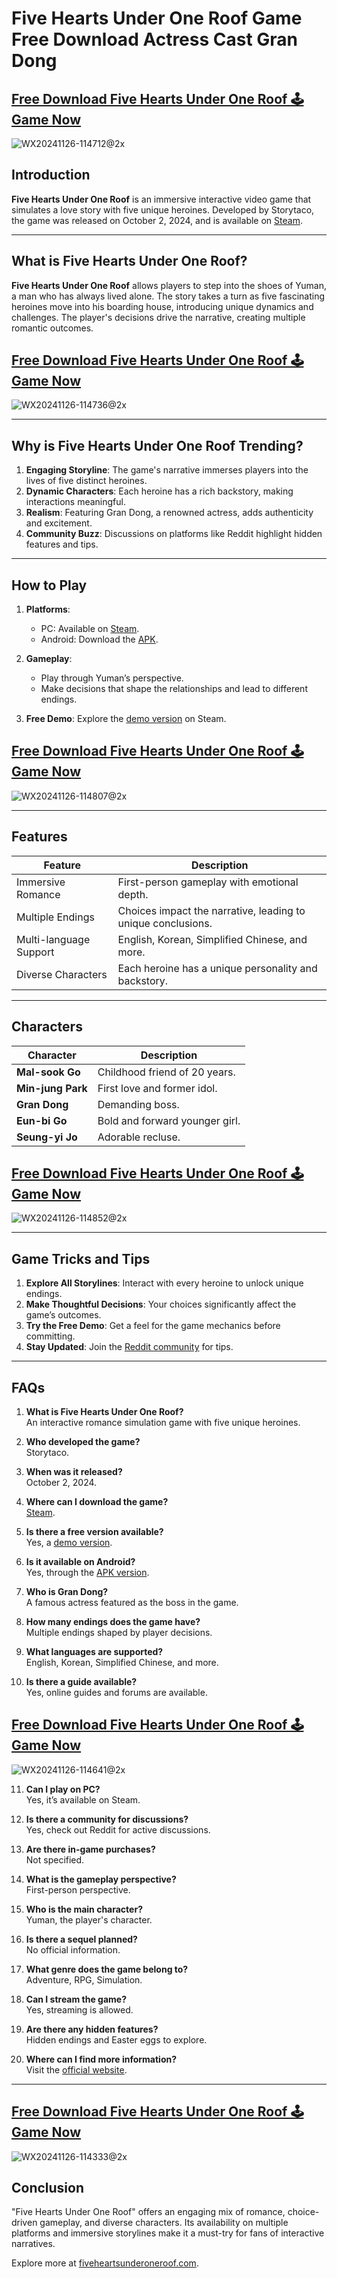 # Five Hearts Under One Roof Game Free Download Actress Cast Gran Dong

## [Free Download Five Hearts Under One Roof 🕹️ Game Now](https://fiveheartsunderoneroof.com/)
![WX20241126-114712@2x](https://github.com/user-attachments/assets/cb720c89-7b88-4ab5-9296-8ed71760239a)

## Introduction
**Five Hearts Under One Roof** is an immersive interactive video game that simulates a love story with five unique heroines. Developed by Storytaco, the game was released on October 2, 2024, and is available on [Steam](https://store.steampowered.com/app/3021100/Five_Hearts_Under_One_Roof/?utm_source=chatgpt.com).

---

## What is Five Hearts Under One Roof?

**Five Hearts Under One Roof** allows players to step into the shoes of Yuman, a man who has always lived alone. The story takes a turn as five fascinating heroines move into his boarding house, introducing unique dynamics and challenges. The player's decisions drive the narrative, creating multiple romantic outcomes.

## [Free Download Five Hearts Under One Roof 🕹️ Game Now](https://fiveheartsunderoneroof.com/)
![WX20241126-114736@2x](https://github.com/user-attachments/assets/522670d0-4581-4aa7-8581-be7972df403e)

---

## Why is Five Hearts Under One Roof Trending?

1. **Engaging Storyline**: The game's narrative immerses players into the lives of five distinct heroines.
2. **Dynamic Characters**: Each heroine has a rich backstory, making interactions meaningful.
3. **Realism**: Featuring Gran Dong, a renowned actress, adds authenticity and excitement.
4. **Community Buzz**: Discussions on platforms like Reddit highlight hidden features and tips.

---

## How to Play

1. **Platforms**:
   - PC: Available on [Steam](https://store.steampowered.com/app/3021100/Five_Hearts_Under_One_Roof/?utm_source=chatgpt.com).
   - Android: Download the [APK](https://fiveheartsunderoneroof.com/).

2. **Gameplay**:
   - Play through Yuman’s perspective.
   - Make decisions that shape the relationships and lead to different endings.

3. **Free Demo**: Explore the [demo version](https://store.steampowered.com/app/3166530/Five_Hearts_Under_One_Roof_Demo/?utm_source=chatgpt.com) on Steam.

## [Free Download Five Hearts Under One Roof 🕹️ Game Now](https://fiveheartsunderoneroof.com/)
![WX20241126-114807@2x](https://github.com/user-attachments/assets/8ec559bd-93ef-4a1f-b920-43a0482a0261)

---

## Features

| Feature                     | Description                                                                 |
|-----------------------------|-----------------------------------------------------------------------------|
| Immersive Romance           | First-person gameplay with emotional depth.                                |
| Multiple Endings            | Choices impact the narrative, leading to unique conclusions.               |
| Multi-language Support      | English, Korean, Simplified Chinese, and more.                             |
| Diverse Characters          | Each heroine has a unique personality and backstory.                       |

---

## Characters

| Character        | Description                       |
|------------------|-----------------------------------|
| **Mal-sook Go**  | Childhood friend of 20 years.    |
| **Min-jung Park**| First love and former idol.      |
| **Gran Dong**    | Demanding boss.                  |
| **Eun-bi Go**    | Bold and forward younger girl.   |
| **Seung-yi Jo**  | Adorable recluse.                |

## [Free Download Five Hearts Under One Roof 🕹️ Game Now](https://fiveheartsunderoneroof.com/)
![WX20241126-114852@2x](https://github.com/user-attachments/assets/96061f34-55b7-4331-a183-68ad510f35e0)

---

## Game Tricks and Tips

1. **Explore All Storylines**: Interact with every heroine to unlock unique endings.
2. **Make Thoughtful Decisions**: Your choices significantly affect the game’s outcomes.
3. **Try the Free Demo**: Get a feel for the game mechanics before committing.
4. **Stay Updated**: Join the [Reddit community](https://www.reddit.com/search/?q=Five+Hearts+Under+One+Roof) for tips.

---

## FAQs

1. **What is Five Hearts Under One Roof?**  
   An interactive romance simulation game with five unique heroines.

2. **Who developed the game?**  
   Storytaco.

3. **When was it released?**  
   October 2, 2024.

4. **Where can I download the game?**  
   [Steam](https://store.steampowered.com/app/3021100/Five_Hearts_Under_One_Roof/?utm_source=chatgpt.com).

5. **Is there a free version available?**  
   Yes, a [demo version](https://store.steampowered.com/app/3166530/Five_Hearts_Under_One_Roof_Demo/?utm_source=chatgpt.com).

6. **Is it available on Android?**  
   Yes, through the [APK version](https://fiveheartsunderoneroof.com/).

7. **Who is Gran Dong?**  
   A famous actress featured as the boss in the game.

8. **How many endings does the game have?**  
   Multiple endings shaped by player decisions.

9. **What languages are supported?**  
   English, Korean, Simplified Chinese, and more.

10. **Is there a guide available?**  
    Yes, online guides and forums are available.

## [Free Download Five Hearts Under One Roof 🕹️ Game Now](https://fiveheartsunderoneroof.com/)
![WX20241126-114641@2x](https://github.com/user-attachments/assets/8026f486-b2d1-44de-8c13-8174247d3533)

11. **Can I play on PC?**  
    Yes, it’s available on Steam.

12. **Is there a community for discussions?**  
    Yes, check out Reddit for active discussions.

13. **Are there in-game purchases?**  
    Not specified.

14. **What is the gameplay perspective?**  
    First-person perspective.

15. **Who is the main character?**  
    Yuman, the player's character.

16. **Is there a sequel planned?**  
    No official information.

17. **What genre does the game belong to?**  
    Adventure, RPG, Simulation.

18. **Can I stream the game?**  
    Yes, streaming is allowed.

19. **Are there any hidden features?**  
    Hidden endings and Easter eggs to explore.

20. **Where can I find more information?**  
    Visit the [official website](https://fiveheartsunderoneroof.com/).

---

## [Free Download Five Hearts Under One Roof 🕹️ Game Now](https://fiveheartsunderoneroof.com/)
![WX20241126-114333@2x](https://github.com/user-attachments/assets/7d8b96d0-e812-488a-878d-553a99eff3f7)


## Conclusion

"Five Hearts Under One Roof" offers an engaging mix of romance, choice-driven gameplay, and diverse characters. Its availability on multiple platforms and immersive storylines make it a must-try for fans of interactive narratives.

Explore more at [fiveheartsunderoneroof.com](https://fiveheartsunderoneroof.com/).

